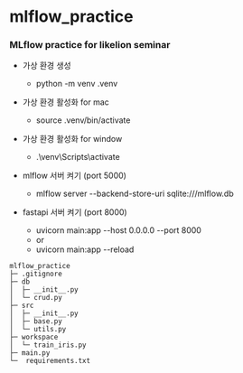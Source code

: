 # mlflow_practice

### MLflow practice for likelion seminar

- 가상 환경 생성

  - python -m venv .venv

- 가상 환경 활성화 for mac
  - source .venv/bin/activate
- 가상 환경 활성화 for window

  - .\venv\Scripts\activate

- mlflow 서버 켜기 (port 5000)

  - mlflow server --backend-store-uri sqlite:///mlflow.db

- fastapi 서버 켜기 (port 8000)
  - uvicorn main:app --host 0.0.0.0 --port 8000
  - or
  - uvicorn main:app --reload

```
mlflow_practice
├─ .gitignore
├─ db
│  ├─ __init__.py
│  └─ crud.py
├─ src
│  ├─ __init__.py
│  ├─ base.py
│  └─ utils.py
├─ workspace
│  └─ train_iris.py
├─ main.py
└─  requirements.txt
```
